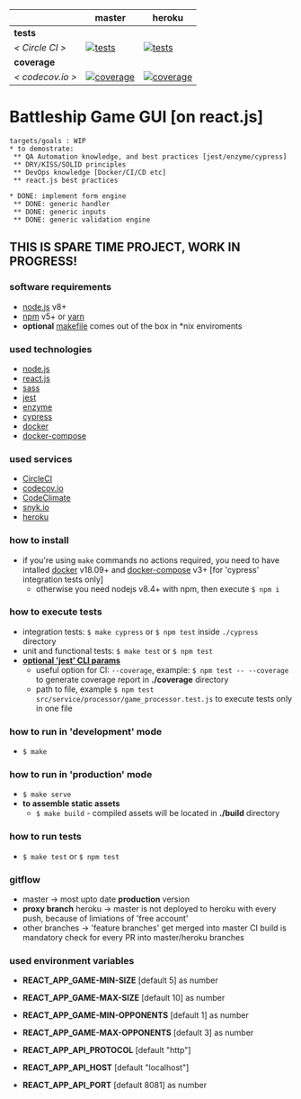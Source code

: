 [ci.tests-master-badge]: https://circleci.com/gh/eugene-matvejev/battleship-game-gui-react-js/tree/master.svg?style=svg
[ci.tests-master]: https://circleci.com/gh/eugene-matvejev/battleship-game-gui-react-js/tree/master
[ci.coverage-master-badge]: https://codecov.io/gh/eugene-matvejev/battleship-game-gui-react-js/branch/master/graph/badge.svg
[ci.coverage-master]: https://codecov.io/gh/eugene-matvejev/battleship-game-gui-react-js/branch/master

[ci.tests-heroku-badge]: https://circleci.com/gh/eugene-matvejev/battleship-game-gui-react-js/tree/heroku.svg?style=svg
[ci.tests-heroku]: https://circleci.com/gh/eugene-matvejev/battleship-game-gui-react-js/tree/heroku
[ci.coverage-heroku-badge]: https://codecov.io/gh/eugene-matvejev/battleship-game-gui-react-js/branch/heroku/graph/badge.svg
[ci.coverage-heroku]: https://codecov.io/gh/eugene-matvejev/battleship-game-gui-react-js/branch/heroku

|                  | master                                                        | heroku
|---               |---                                                            |---
| __tests__        |
| _< Circle CI >_  | [![tests][ci.tests-master-badge]][ci.tests-master]            | [![tests][ci.tests-heroku-badge]][ci.tests-heroku]
| __coverage__     |
| _< codecov.io >_ | [![coverage][ci.coverage-master-badge]]([ci.coverage-master]) | [![coverage][ci.coverage-heroku-badge]][ci.coverage-heroku]

# Battleship Game GUI [on react.js]

```
targets/goals : WIP
* to demostrate:
 ** QA Automation knowledge, and best practices [jest/enzyme/cypress]
 ** DRY/KISS/SOLID principles
 ** DevOps knowledge [Docker/CI/CD etc]
 ** react.js best practices

* DONE: implement form engine
 ** DONE: generic handler
 ** DONE: generic inputs
 ** DONE: generic validation engine
```

## THIS IS SPARE TIME PROJECT, WORK IN PROGRESS!

### software requirements

* [node.js](https://nodejs.org/) v8+
* [npm](https://www.npmjs.com/) v5+ or [yarn](https://yarnpkg.com/)
* __optional__ [makefile](https://en.wikipedia.org/wiki/Makefile) comes out of the box in *nix enviroments

### used technologies

* [node.js](https://nodejs.org/)
* [react.js](https://reactjs.org/)
* [sass](https://sass-lang.com/)
* [jest](https://facebook.github.io/jest/)
* [enzyme](http://airbnb.io/enzyme/)
* [cypress](https://www.cypress.io/)
* [docker](https://www.docker.com/)
* [docker-compose](https://docs.docker.com/compose/)

### used services

* [CircleCI](https://circleci.com/dashboard)
* [codecov.io](https://codecov.io/)
* [CodeClimate](https://codeclimate.com/)
* [snyk.io](https://snyk.io/)
* [heroku](https://www.heroku.com/)

### how to install

* if you're using `make` commands no actions required, you need to have intalled [docker](https://docs.docker.com/install/) v18.09+ and [docker-compose](https://docs.docker.com/compose/install/) v3+ [for 'cypress' integration tests only]
  * otherwise you need nodejs v8.4+ with npm, then execute `$ npm i`

### how to execute tests

* integration tests: `$ make cypress` or `$ npm test` inside `./cypress` directory
* unit and functional tests: `$ make test` or `$ npm test`
* __[optional 'jest' CLI params](https://facebook.github.io/jest/docs/en/cli.html)__
  * useful option for CI: `--coverage`, example: `$ npm test -- --coverage` to generate coverage report in __./coverage__ directory
  * path to file, example `$ npm test src/service/processor/game_processor.test.js` to execute tests only in one file

### how to run in 'development' mode

* `$ make`

### how to run in 'production' mode

* `$ make serve`
* __to assemble static assets__
  * `$ make build` - compiled assets will be located in __./build__ directory

### how to run tests

* `$ make test` or `$ npm test`

### gitflow

* master -> most upto date __production__ version
* __proxy branch__ heroku -> master is not deployed to heroku with every push, because of limiations of 'free account'
* other branches -> 'feature branches' get merged into master
CI build is mandatory check for every PR into master/heroku branches

### used environment variables

* **REACT_APP_GAME-MIN-SIZE** [default 5] as number
* **REACT_APP_GAME-MAX-SIZE** [default 10] as number
* **REACT_APP_GAME-MIN-OPPONENTS** [default 1] as number
* **REACT_APP_GAME-MAX-OPPONENTS** [default 3] as number

* **REACT_APP_API_PROTOCOL** [default "http"]
* **REACT_APP_API_HOST** [default "localhost"]
* **REACT_APP_API_PORT** [default 8081] as number
